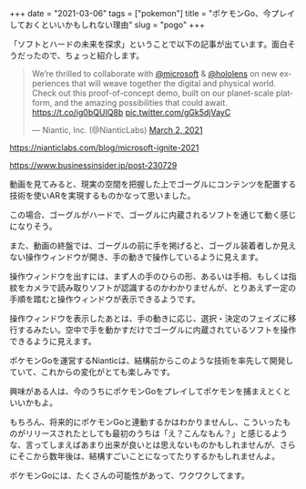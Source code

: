 +++
date = "2021-03-06"
tags = ["pokemon"]
title = "ポケモンGo、今プレイしておくといいかもしれない理由"
slug = "pogo"
+++

「ソフトとハードの未来を探求」ということで以下の記事が出ています。面白そうだったので、ちょっと紹介します。

<blockquote class="twitter-tweet"><p lang="en" dir="ltr">We’re thrilled to collaborate with <a href="https://twitter.com/Microsoft?ref_src=twsrc%5Etfw">@microsoft</a> &amp; <a href="https://twitter.com/HoloLens?ref_src=twsrc%5Etfw">@hololens</a> on new experiences that will weave together the digital and physical world. Check out this proof-of-concept demo, built on our planet-scale platform, and the amazing possibilities that could await. <a href="https://t.co/ig0bQUIQ8b">https://t.co/ig0bQUIQ8b</a> <a href="https://t.co/gGk5djVayC">pic.twitter.com/gGk5djVayC</a></p>&mdash; Niantic, Inc. (@NianticLabs) <a href="https://twitter.com/NianticLabs/status/1366795830603247618?ref_src=twsrc%5Etfw">March 2, 2021</a></blockquote> <script async src="https://platform.twitter.com/widgets.js" charset="utf-8"></script>

https://nianticlabs.com/blog/microsoft-ignite-2021

https://www.businessinsider.jp/post-230729

動画を見てみると、現実の空間を把握した上でゴーグルにコンテンツを配置する技術を使いARを実現するものかなって思いました。

この場合、ゴーグルがハードで、ゴーグルに内蔵されるソフトを通じて動く感じになりそう。

また、動画の終盤では、ゴーグルの前に手を掲げると、ゴーグル装着者しか見えない操作ウィンドウが開き、手の動きで操作しているように見えます。

操作ウィンドウを出すには、まず人の手のひらの形、あるいは手相、もしくは指紋をカメラで読み取りソフトが認識するのかわかりませんが、とりあえず一定の手順を踏むと操作ウィンドウが表示できるようです。

操作ウィンドウを表示したあとは、手の動きに応じ、選択・決定のフェイズに移行するみたい。空中で手を動かすだけでゴーグルに内蔵されているソフトを操作できるように見えます。

ポケモンGoを運営するNianticは、結構前からこのような技術を率先して開発していて、これからの変化がとても楽しみです。

興味がある人は、今のうちにポケモンGoをプレイしてポケモンを捕まえとくといいかもよ。

もちろん、将来的にポケモンGoと連動するかはわかりませんし、こういったものがリリースされたとしても最初のうちは「え？こんなもん？」と感じるような、言ってしまえばあまり出来が良いとは思えないものかもしれませんが、さらにそこから数年後は、結構すごいことになってたりするかもしれませんよ。

ポケモンGoには、たくさんの可能性があって、ワクワクしてます。
